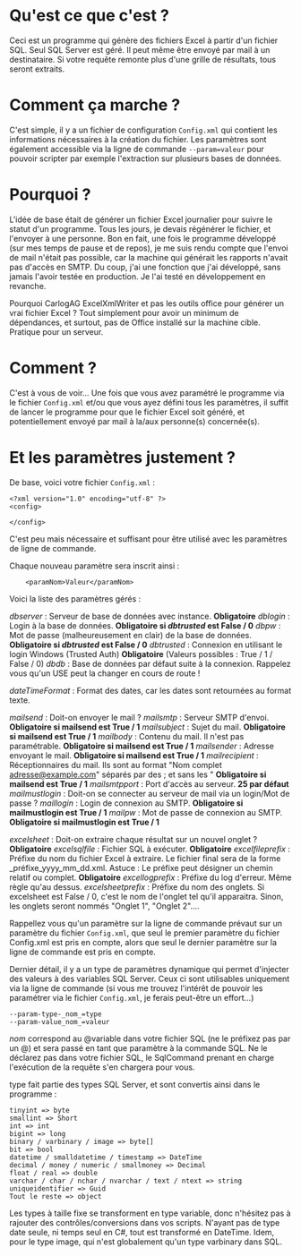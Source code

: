 # Qu'est ce que c'est ?

Ceci est un programme qui génère des fichiers Excel à partir d'un fichier SQL. Seul SQL Server est géré. Il peut même être envoyé par mail à un destinataire. Si votre requête remonte plus d'une grille de résultats, tous seront extraits.

# Comment ça marche ?

C'est simple, il y a un fichier de configuration `Config.xml` qui contient les informations nécessaires à la création du fichier. Les paramètres sont également accessible via la ligne de commande `--param=valeur` pour pouvoir scripter par exemple l'extraction sur plusieurs bases de données.

# Pourquoi ?

L'idée de base était de générer un fichier Excel journalier pour suivre le statut d'un programme. Tous les jours, je devais régénérer le fichier, et l'envoyer à une personne. Bon en fait, une fois le programme développé (sur mes temps de pause et de repos), je me suis rendu compte que l'envoi de mail n'était pas possible, car la machine qui générait les rapports n'avait pas d'accès en SMTP. Du coup, j'ai une fonction que j'ai développé, sans jamais l'avoir testée en production. Je l'ai testé en développement en revanche.

Pourquoi CarlogAG ExcelXmlWriter et pas les outils office pour générer un vrai fichier Excel ? Tout simplement pour avoir un minimum de dépendances, et surtout, pas de Office installé sur la machine cible. Pratique pour un serveur.

# Comment ?

C'est à vous de voir... Une fois que vous avez paramétré le programme via le fichier `Config.xml` et/ou que vous ayez défini tous les paramètres, il suffit de lancer le programme pour que le fichier Excel soit généré, et potentiellement envoyé par mail à la/aux personne(s) concernée(s).

# Et les paramètres justement ?

De base, voici votre fichier `Config.xml` :

```
<?xml version="1.0" encoding="utf-8" ?>
<config>
  
</config>
```

C'est peu mais nécessaire et suffisant pour être utilisé avec les paramètres de ligne de commande.

Chaque nouveau paramètre sera inscrit ainsi :
```
    <paramNom>Valeur</paramNom>
```

Voici la liste des paramètres gérés :

_dbserver_ : Serveur de base de données avec instance. **Obligatoire**
_dblogin_ : Login à la base de données. **Obligatoire si _dbtrusted_ est False / 0**
_dbpw_ : Mot de passe (malheureusement en clair) de la base de données. **Obligatoire si _dbtrusted_ est False / 0**
_dbtrusted_ : Connexion en utilisant le login Windows (Trusted Auth) **Obligatoire** (Valeurs possibles : True / 1 / False / 0)
_dbdb_ : Base de données par défaut suite à la connexion. Rappelez vous qu'un USE peut la changer en cours de route !

_dateTimeFormat_ : Format des dates, car les dates sont retournées au format texte.

_mailsend_ : Doit-on envoyer le mail ?
_mailsmtp_ : Serveur SMTP d'envoi. **Obligatoire si mailsend est True / 1**
_mailsubject_ : Sujet du mail. **Obligatoire si mailsend est True / 1**
_mailbody_ : Contenu du mail. Il n'est pas paramétrable. **Obligatoire si mailsend est True / 1**
_mailsender_ : Adresse envoyant le mail. **Obligatoire si mailsend est True / 1**
_mailrecipient_ : Réceptionnaires du mail. Ils sont au format "Nom complet <adresse@example.com>" séparés par des ; et sans les " **Obligatoire si mailsend est True / 1**
_mailsmtpport_ : Port d'accès au serveur. **25 par défaut**
_mailmustlogin_ : Doit-on se connecter au serveur de mail via un login/Mot de passe ?
_maillogin_ : Login de connexion au SMTP. **Obligatoire si mailmustlogin est True / 1**
_mailpw_ : Mot de passe de connexion au SMTP. **Obligatoire si mailmustlogin est True / 1**

_excelsheet_ : Doit-on extraire chaque résultat sur un nouvel onglet ? **Obligatoire**
_excelsqlfile_ : Fichier SQL à exécuter. **Obligatoire**
_excelfileprefix_ : Préfixe du nom du fichier Excel à extraire. Le fichier final sera de la forme _préfixe_yyyy_mm_dd.xml. Astuce : Le préfixe peut désigner un chemin relatif ou complet. **Obligatoire**
_excellogprefix_ : Préfixe du log d'erreur. Même règle qu'au dessus.
_excelsheetprefix_ : Préfixe du nom des onglets. Si excelsheet est False / 0, c'est le nom de l'onglet tel qu'il apparaitra. Sinon, les onglets seront nommés "Onglet 1", "Onglet 2"....

Rappellez vous qu'un paramètre sur la ligne de commande prévaut sur un paramètre du fichier `Config.xml`, que seul le premier paramètre du fichier Config.xml est pris en compte, alors que seul le dernier paramètre sur la ligne de commande est pris en compte.

Dernier détail, il y a un type de paramètres dynamique qui permet d'injecter des valeurs à des variables SQL Server. Ceux ci sont utilisables uniquement via la ligne de commande (si vous me trouvez l'intérêt de pouvoir les paramétrer via le fichier `Config.xml`, je ferais peut-être un effort...)

```
--param-type-_nom_=type
--param-value_nom_=valeur
```

_nom_ correspond au @variable dans votre fichier SQL (ne le préfixez pas par un @) et sera passé en tant que paramètre à la commande SQL. Ne le déclarez pas dans votre fichier SQL, le SqlCommand prenant en charge l'exécution de la requête s'en chargera pour vous.

type fait partie des types SQL Server, et sont convertis ainsi dans le programme :

```
tinyint => byte
smallint => Short
int => int
bigint => long
binary / varbinary / image => byte[]
bit => bool
datetime / smalldatetime / timestamp => DateTime
decimal / money / numeric / smallmoney => Decimal
float / real => double
varchar / char / nchar / nvarchar / text / ntext => string
uniqueidentifier => Guid
Tout le reste => object
```

Les types à taille fixe se transforment en type variable, donc n'hésitez pas à rajouter des contrôles/conversions dans vos scripts. N'ayant pas de type date seule, ni temps seul en C#, tout est transformé en DateTime. Idem, pour le type image, qui n'est globalement qu'un type varbinary dans SQL.
